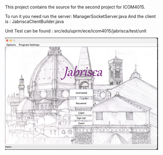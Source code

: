 This project contains the source for the second project for ICOM4015.

To run it you need run the server: ManagerSocketServer.java 
And the client is : JabriscaClientBuilder.java

Unit Test can be found : src/edu/uprm/ece/icom4015/jabrisca/test/unit

![Alt text](App.png "a title")